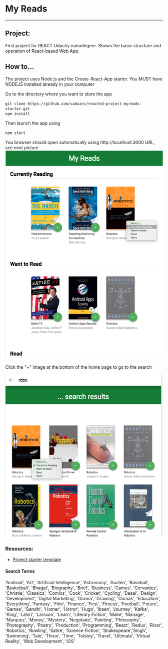# My Reads
---

## Project:

First project for REACT Udacity nanodegree. Shows the basic structure and operation of React-based Web App.

## How to...
The project uses Node.js and the Create-React-App starter.  You MUST have NODEJS installed already in your computer

Go to the directory where you want to store the app
```
git clone https://github.com/vaduinc/reactnd-project-myreads-starter.git
npm install
```
Then launch the app using
```
npm start
```

You browser should open automatically using http://localhost:3000 URL, see next picture
![Home](screenshots/home1.png "home")


Click the "+" image at the bottom of the home page to go to the search

![Search Screen](screenshots/search1.png "search results")

### Resources:
* [Project starter template](https://github.com/udacity/reactnd-project-myreads-starter)

#### Search Terms
'Android', 'Art', 'Artificial Intelligence', 'Astronomy', 'Austen', 'Baseball', 'Basketball', 'Bhagat', 'Biography', 'Brief', 'Business', 'Camus', 'Cervantes', 'Christie', 'Classics', 'Comics', 'Cook', 'Cricket', 'Cycling', 'Desai', 'Design', 'Development', 'Digital Marketing', 'Drama', 'Drawing', 'Dumas', 'Education', 'Everything', 'Fantasy', 'Film', 'Finance', 'First', 'Fitness', 'Football', 'Future', 'Games', 'Gandhi', 'Homer', 'Horror', 'Hugo', 'Ibsen', 'Journey', 'Kafka', 'King', 'Lahiri', 'Larsson', 'Learn', 'Literary Fiction', 'Make', 'Manage', 'Marquez', 'Money', 'Mystery', 'Negotiate', 'Painting', 'Philosophy', 'Photography', 'Poetry', 'Production', 'Programming', 'React', 'Redux', 'River', 'Robotics', 'Rowling', 'Satire', 'Science Fiction', 'Shakespeare','Singh', 'Swimming', 'Tale', 'Thrun', 'Time', 'Tolstoy', 'Travel', 'Ultimate', 'Virtual Reality', 'Web Development', 'iOS'